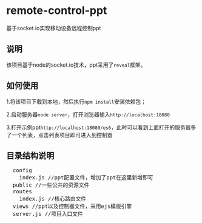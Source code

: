 # remote-control-ppt
基于socket.io实现移动设备远程控制ppt

## 说明

该项目基于node的socket.io技术，ppt采用了`reveal`框架。

## 如何使用
1.将该项目下载到本地，然后执行`npm install`安装依赖包；

2.启动服务器`node server`，打开浏览器输入`http://localhost:18080`

3.打开示例ppt`http://localhost:18080/es6`，此时可以看到上面打开的服务器多了一个列表，点击列表项目即可进入到控制器


## 目录结构说明
<pre>
  config
    index.js //ppt配置文件，增加了ppt在这里新增即可
  public //一些公共的资源文件
  routes
    index.js //核心路由文件
  views //ppt以及控制器文件，采用ejs模版引擎
  server.js //项目入口文件
</pre>
  
